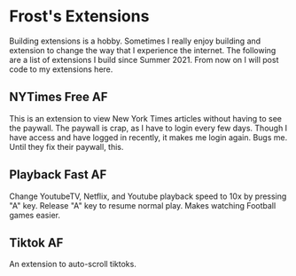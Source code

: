 # Frost's Extensions

Building extensions is a hobby. Sometimes I really enjoy building
and extension to change the way that I
experience the internet. The following are
a list of extensions I build since Summer 2021.
From now on I will post code to my extensions
here.

## NYTimes Free AF

This is an extension to view New York Times articles without having to see the paywall.
The paywall is crap, as I have to login every few days. Though
I have access and have logged in recently, it
makes me login again. Bugs me. Until they fix their
paywall, this.

## Playback Fast AF

Change YoutubeTV, Netflix, and Youtube playback speed to 10x by pressing "A" key. Release "A" key to resume normal play.
Makes watching Football games easier.

## Tiktok AF

An extension to auto-scroll tiktoks.
